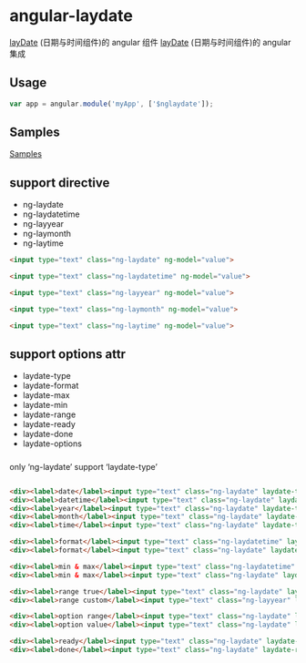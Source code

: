 

# angular-laydate
[layDate](https://www.layui.com/laydate/) (日期与时间组件)的 angular 组件
[layDate](https://www.layui.com/laydate/) (日期与时间组件)的 angular 集成


## Usage

```js
var app = angular.module('myApp', ['$nglaydate']);

```
## Samples
[Samples](index.html)

## support directive
* ng-laydate
* ng-laydatetime
* ng-layyear
* ng-laymonth
* ng-laytime


```html
<input type="text" class="ng-laydate" ng-model="value">

<input type="text" class="ng-laydatetime" ng-model="value">

<input type="text" class="ng-layyear" ng-model="value">

<input type="text" class="ng-laymonth" ng-model="value">

<input type="text" class="ng-laytime" ng-model="value">
```

## support options attr
* laydate-type
* laydate-format
* laydate-max
* laydate-min
* laydate-range
* laydate-ready
* laydate-done
* laydate-options


#####
only ‘ng-laydate’ support ‘laydate-type’

```html

<div><label>date</label><input type="text" class="ng-laydate" laydate-type="'date'"></div>
<div><label>datetime</label><input type="text" class="ng-laydate" laydate-type="'datetime'"></div>
<div><label>year</label><input type="text" class="ng-laydate" laydate-type="'year'"></div>
<div><label>month</label><input type="text" class="ng-laydate" laydate-type="'month'"></div>
<div><label>time</label><input type="text" class="ng-laydate" laydate-type="'time'"></div>

<div><label>format</label><input type="text" class="ng-laydatetime" laydate-format="'yyyy-MM-ddTHH:mm:ss'"></div>
<div><label>format</label><input type="text" class="ng-laydate" laydate-format="'yyyy-MM-dd HH:mm:ss'"></div>

<div><label>min & max</label><input type="text" class="ng-laydatetime" laydate-min="'2019-01-01'" laydate-max="'2019-01-25'"></div>
<div><label>min & max</label><input type="text" class="ng-laydate" laydate-min="'2019-01-01'" laydate-max="'2019-01-25'"></div>

<div><label>range true</label><input type="text" class="ng-laydate" laydate-range="true"></div>
<div><label>range custom</label><input type="text" class="ng-layyear" laydate-range="'='"></div>

<div><label>option range</label><input type="text" class="ng-laydate" laydate-options="{range:true}"></div>
<div><label>option value</label><input type="text" class="ng-laydate" laydate-options="{value: '2019-01-01'}"></div>

<div><label>ready</label><input type="text" class="ng-laydate" laydate-format="'yyyy-MM-dd'" laydate-range="true" ng-model="default" laydate-ready="ready"></div>
<div><label>done</label><input type="text" class="ng-laydate" laydate-range="true" ng-model="default" laydate-done="done"></div>
```
